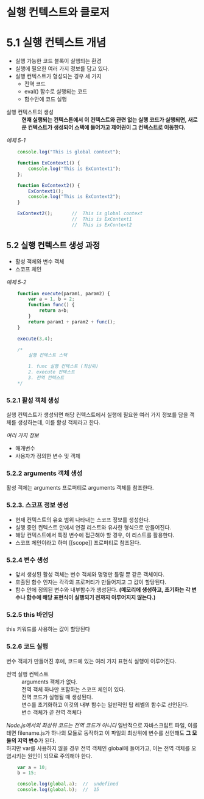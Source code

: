 # 실행 컨텍스트와 클로저 #

# 5.1 실행 컨텍스트 개념 #
* 실행 가능한 코드 블록이 실행되는 환경
* 실행에 필요한 여러 가지 정보를 담고 있다.
* 실행 컨텍스트가 형성되는 경우 세 가지
    * 전역 코드
    * eval() 함수로 실행되는 코드
    * 함수안에 코드 실행

<dl>
    <dt>
        실행 컨텍스트의 생성
    </dt>
    <dd>
        <strong>현재 실행되는 컨텍스튼에서 이 컨텍스트와 관련 없는 실행 코드가 실행되면, 새로운 컨텍스트가 생성되어 스택에 들어가고 제어권이 그 컨텍스트로 이동한다.</strong>
    </dd>
</dl>

*예제 5-1*
```js
    console.log("This is global context");

    function ExContext1() {
        console.log("This is ExContext1");
    };

    function ExContext2() {
        ExContext1();
        console.log("This is ExContext2");
    }

    ExContext2();       //  This is global context 
                        //  This is ExContext1
                        //  This is ExContext2
```

## 5.2 실행 컨텍스트 생성 과정 ##
* 활성 객체와 변수 객체
* 스코프 체인

*예제 5-2*
```js
    function execute(param1, param2) {
        var a = 1, b = 2;
        function func() {
            return a+b;
        }
        return param1 + param2 + func();
    }

    execute(3,4);

    /*  
        실행 컨텍스트 스택

        1. func 실행 컨텍스트 (최상위)
        2. execute 컨텍스트 
        3. 전역 컨텍스트
    */
```

### 5.2.1 활성 객체 생성 ###
실행 컨텍스트가 생성되면 해당 컨텍스트에서 실행에 필요한 여러 가지 정보를 담을 객체를 생성하는데, 이를 활성 객체라고 한다.

*여러 가지 정보*
* 매개변수
* 사용자가 정의한 변수 및 객체

### 5.2.2 arguments 객체 생성 ###
활성 객체는 arguments 프로퍼티로 arguments 객체를 참조한다.

### 5.2.3. 스코프 정보 생성 ###
* 현재 컨텍스트의 유효 범위 나타내는 스코프 정보를 생성한다.
* 실행 중인 컨텍스트 안에서 연결 리스트와 유사한 형식으로 만들어진다.
* 해당 컨텍스트에서 특정 변수에 접근해야 할 경우, 이 리스트를 활용한다.
* 스코프 체인이라고 하며 [[scope]] 프로퍼티로 참조된다.


### 5.2.4 변수 생성 ###
* 앞서 생성된 활성 객체는 변수 객체와 명명만 틀릴 뿐 같은 객체이다.
* 호출된 함수 인자는 각각의 프로퍼티가 만들어지고 그 값이 할당된다.
* 함수 안에 정의된 변수와 내부함수가 생성된다. **(메모리에 생성하고, 초기화는 각 변수나 함수에 해당 표현식이 실행되기 전까지 이루어지지 않는다.)**

### 5.2.5 this 바인딩 ###
this 키워드를 사용하는 값이 할당된다

### 5.2.6 코드 실행 ###
변수 객체가 만들어진 후에, 코드에 있는 여러 가지 표현식 실행이 이루어진다.

<dl>
    <dt>
        전역 실행 컨텍스트
    </dt>
    <dd>
        arguments 객체가 없다.
    </dd>
    <dd>
        전역 객체 하나만 포함하는 스코프 체인이 있다.
    </dd>
    <dd>
        전역 코드가 실행될 때 생성된다.
    </dd>
    <dd>
        변수를 초기화하고 이것의 내부 함수는 일반적인 탑 레벨의 함수로 선언된다.
    </dd>
    <dd>
        변수 객체가 곧 전역 객체다
    </dd>
</dl>

<em>Node.js에서의 최상위 코드는 전역 코드가 아니다</em>
일반적으로 자바스크립트 파일, 이를테면 filename.js가 하나의 모듈로 동작하고 이 파일의 최상위에 변수를 선언해도 **그 모듈의 지역 변수**가 된다.<br> 하지만 var를 사용하지 않을 경우 전역 객체인 global에 들어가고, 이는 전역 객체를 오염시키는 원인이 되므로 주의해야 한다.
```js
    var a = 10;
    b = 15;

    console.log(global.a);  //  undefined
    console.log(global.b);  //  15
```
